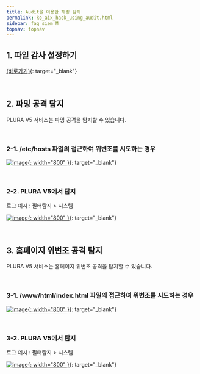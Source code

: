 ```yaml
---
title: Audit을 이용한 해킹 탐지
permalink: ko_aix_hack_using_audit.html
sidebar: faq_siem_M
topnav: topnav
---
```


## 1. 파일 감사 설정하기 

[(바로가기)](https://qubitsec.github.io/ko_chk_file_audit_log_set.html){: target="_blank"}

<br />

## 2. 파밍 공격 탐지
PLURA V5 서비스는 파밍 공격을 탐지할 수 있습니다.

<br />

### 2-1. /etc/hosts 파일의 접근하여 위변조를 시도하는 경우

[![image](/docs/images/Additianal/aix/1.png){: width="800" }](/docs/images/Additianal/aix/1.png){: target="_blank"}

<br />

### 2-2.  PLURA V5에서 탐지

로그 예시 : 필터탐지 > 시스템

[![image](/docs/images/Additianal/aix/2.png){: width="800" }](/docs/images/Additianal/aix/2.png){: target="_blank"}

<br />

## 3. 홈페이지 위변조 공격 탐지
PLURA V5 서비스는 홈페이지 위변조 공격을 탐지할 수 있습니다.

<br />

### 3-1. /www/html/index.html 파일의 접근하여 위변조를 시도하는 경우

[![image](/docs/images/Additianal/aix/3.png){: width="800" }](/docs/images/Additianal/aix/3.png){: target="_blank"}

<br />

### 3-2. PLURA V5에서 탐지

로그 예시 : 필터탐지 > 시스템

[![image](/docs/images/Additianal/aix/4.png){: width="800" }](/docs/images/Additianal/aix/4.png){: target="_blank"}